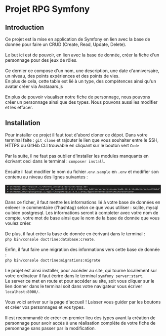 <h1>Projet RPG Symfony</h1>

<h2>Introduction</h2>

<p>Ce projet est la mise en application de Symfony en lien avec la base de donnée pour faire un CRUD (Create, Read, Update, Delete).
<br><br>
Le but ici est de pouvoir, en lien avec la base de donnée, créer la fiche d'un personnage pour des jeux de rôles.
<br><br>
Ce dernier ce compose d'un nom, une description, une date d'anniversaire, un niveau, des points expériences et des points de vies.<br>
En plus de cela, cette table est lié à un type, des compétences ainsi qu'un avatar créer via Avataaars.js
<br><br>
En plus de pouvoir visualiser notre fiche de personnage, nous pouvons créer un personnage ainsi que des types. Nous pouvons aussi les modifier et les effacer.
</p>


<h2>Installation</h2>

<p>Pour installer ce projet il faut tout d'abord cloner ce dépot. Dans votre terminal faite : <code>git clone</code> et rajouter le lien que vous souhaiter entre le SSH, HTTPS ou GitHib CLI trouvable en cliquant sur le bouton vert <code>Code</code>
<br><br>
Par la suite, il ne faut pas oublier d'installer les modules manquants en écrivant ceci dans le terminal : <code>composer install</code>.
<br><br>
Ensuite il faut modifier le nom du fichier<code>.env.sample</code> en <code>.env</code> et modifier son contenu au niveau des lignes suivantes : 
<br><br><img src="BDD-env.png"></img><br><br>
Dans ce ficher, il faut mettre les informations lié à votre base de données en enlever le commentaire (l'hashtag) selon ce que vous utiliser : sqlite, mysql ou bien postgresql. Les informations seront à completer avec votre nom de compte, votre mot de base ainsi que le nom de la base de donnée que vous voulez créer.
<br><br>
De plus, il faut créer la base de donnée en écrivant dans le terminal : <br><code>php bin/console doctrine:database:create</code>.
<br><br>
Enfin, il faut faire une migration des informations vers cette base de donnée : <br><code>php bin/console doctrine:migrations:migrate</code>
<br><br>
Le projet est ainsi installer, pour accéder au site, qui tourne localement sur votre ordinateur il faut écrire dans le terminal <code>symfony server:start</code>.<br>Le server ce met en route et pour accéder au site, soit vous cliquer sur le lien donner dans le terminal soit dans votre navigateur vous écriver <code>localhost:8000/</code>.
<br><br>
Vous voici arriver sur la page d'accueil ! Laisser vous guider par les boutons et créer vos personnages et vos types.
<br><br>
Il est recommandé de créer en premier lieu des types avant la création de personnage pour avoir accès à une réalisation complète de votre fiche de personnage sans passer par la modification.
</p>